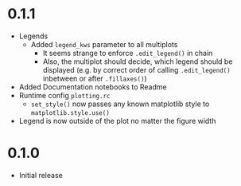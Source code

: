 
# 0.1.1
- Legends
  - Added `legend_kws` parameter to all multiplots
    - It seems strange to enforce `.edit_legend()` in chain
    - Also, the multiplot should decide, which legend should be
      displayed (e.g. by correct order of calling `.edit_legend()`
      inbetween or after `.fillaxes()`)
- Added Documentation notebooks to Readme
- Runtime config `plotting.rc`
  - `set_style()` now passes any known matplotlib style to
    `matplotlib.style.use()`
- Legend is now outside of the plot no matter the figure width

# 0.1.0
- Initial release